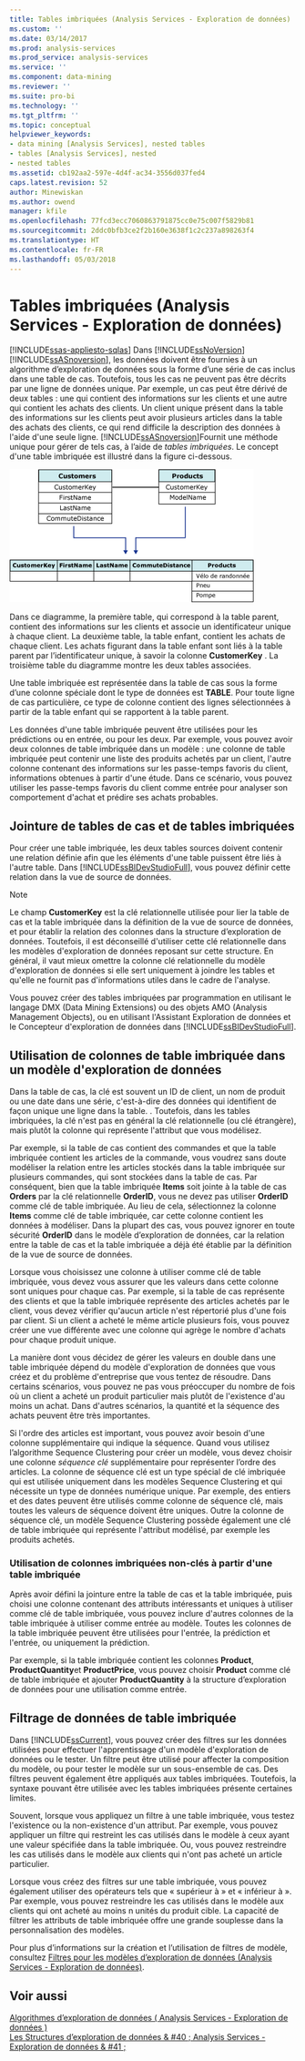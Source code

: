 ```yaml
---
title: Tables imbriquées (Analysis Services - Exploration de données) | Documents Microsoft
ms.custom: ''
ms.date: 03/14/2017
ms.prod: analysis-services
ms.prod_service: analysis-services
ms.service: ''
ms.component: data-mining
ms.reviewer: ''
ms.suite: pro-bi
ms.technology: ''
ms.tgt_pltfrm: ''
ms.topic: conceptual
helpviewer_keywords:
- data mining [Analysis Services], nested tables
- tables [Analysis Services], nested
- nested tables
ms.assetid: cb192aa2-597e-4d4f-ac34-3556d037fed4
caps.latest.revision: 52
author: Minewiskan
ms.author: owend
manager: kfile
ms.openlocfilehash: 77fcd3ecc7060863791875cc0e75c007f5829b81
ms.sourcegitcommit: 2ddc0bfb3ce2f2b160e3638f1c2c237a898263f4
ms.translationtype: HT
ms.contentlocale: fr-FR
ms.lasthandoff: 05/03/2018
---
```

# <a name="nested-tables-analysis-services---data-mining"></a>Tables imbriquées (Analysis Services - Exploration de données)
[!INCLUDE[ssas-appliesto-sqlas](../../includes/ssas-appliesto-sqlas.md)]
  Dans [!INCLUDE[ssNoVersion](../../includes/ssnoversion-md.md)] [!INCLUDE[ssASnoversion](../../includes/ssasnoversion-md.md)], les données doivent être fournies à un algorithme d’exploration de données sous la forme d’une série de cas inclus dans une table de cas. Toutefois, tous les cas ne peuvent pas être décrits par une ligne de données unique. Par exemple, un cas peut être dérivé de deux tables : une qui contient des informations sur les clients et une autre qui contient les achats des clients. Un client unique présent dans la table des informations sur les clients peut avoir plusieurs articles dans la table des achats des clients, ce qui rend difficile la description des données à l'aide d'une seule ligne. [!INCLUDE[ssASnoversion](../../includes/ssasnoversion-md.md)]Fournit une méthode unique pour gérer de tels cas, à l’aide de *tables imbriquées*. Le concept d'une table imbriquée est illustré dans la figure ci-dessous.  
  
 ![Deux tables combinées à l’aide d’une table imbriquée](../../analysis-services/data-mining/media/nested-tables.gif "deux tables combinées à l’aide d’une table imbriquée")  
  
 Dans ce diagramme, la première table, qui correspond à la table parent, contient des informations sur les clients et associe un identificateur unique à chaque client. La deuxième table, la table enfant, contient les achats de chaque client. Les achats figurant dans la table enfant sont liés à la table parent par l’identificateur unique, à savoir la colonne **CustomerKey** . La troisième table du diagramme montre les deux tables associées.  
  
 Une table imbriquée est représentée dans la table de cas sous la forme d’une colonne spéciale dont le type de données est **TABLE**. Pour toute ligne de cas particulière, ce type de colonne contient des lignes sélectionnées à partir de la table enfant qui se rapportent à la table parent.  
  
 Les données d'une table imbriquée peuvent être utilisées pour les prédictions ou en entrée, ou pour les deux. Par exemple, vous pouvez avoir deux colonnes de table imbriquée dans un modèle : une colonne de table imbriquée peut contenir une liste des produits achetés par un client, l'autre colonne contenant des informations sur les passe-temps favoris du client, informations obtenues à partir d'une étude. Dans ce scénario, vous pouvez utiliser les passe-temps favoris du client comme entrée pour analyser son comportement d'achat et prédire ses achats probables.  
  
## <a name="joining-case-tables-and-nested-tables"></a>Jointure de tables de cas et de tables imbriquées  
 Pour créer une table imbriquée, les deux tables sources doivent contenir une relation définie afin que les éléments d'une table puissent être liés à l'autre table. Dans [!INCLUDE[ssBIDevStudioFull](../../includes/ssbidevstudiofull-md.md)], vous pouvez définir cette relation dans la vue de source de données.  
  
> [!NOTE]  
>  Le champ **CustomerKey** est la clé relationnelle utilisée pour lier la table de cas et la table imbriquée dans la définition de la vue de source de données, et pour établir la relation des colonnes dans la structure d’exploration de données. Toutefois, il est déconseillé d'utiliser cette clé relationnelle dans les modèles d'exploration de données reposant sur cette structure. En général, il vaut mieux omettre la colonne clé relationnelle du modèle d'exploration de données si elle sert uniquement à joindre les tables et qu'elle ne fournit pas d'informations utiles dans le cadre de l'analyse.  
  
 Vous pouvez créer des tables imbriquées par programmation en utilisant le langage DMX (Data Mining Extensions) ou des objets AMO (Analysis Management Objects), ou en utilisant l'Assistant Exploration de données et le Concepteur d'exploration de données dans [!INCLUDE[ssBIDevStudioFull](../../includes/ssbidevstudiofull-md.md)].  
  
## <a name="using-nested-table-columns-in-a-mining-model"></a>Utilisation de colonnes de table imbriquée dans un modèle d'exploration de données  
 Dans la table de cas, la clé est souvent un ID de client, un nom de produit ou une date dans une série, c'est-à-dire des données qui identifient de façon unique une ligne dans la table. . Toutefois, dans les tables imbriquées, la clé n'est pas en général la clé relationnelle (ou clé étrangère), mais plutôt la colonne qui représente l'attribut que vous modélisez.  
  
 Par exemple, si la table de cas contient des commandes et que la table imbriquée contient les articles de la commande, vous voudrez sans doute modéliser la relation entre les articles stockés dans la table imbriquée sur plusieurs commandes, qui sont stockées dans la table de cas. Par conséquent, bien que la table imbriquée **Items** soit jointe à la table de cas **Orders** par la clé relationnelle **OrderID**, vous ne devez pas utiliser **OrderID** comme clé de table imbriquée. Au lieu de cela, sélectionnez la colonne **Items** comme clé de table imbriquée, car cette colonne contient les données à modéliser. Dans la plupart des cas, vous pouvez ignorer en toute sécurité **OrderID** dans le modèle d’exploration de données, car la relation entre la table de cas et la table imbriquée a déjà été établie par la définition de la vue de source de données.  
  
 Lorsque vous choisissez une colonne à utiliser comme clé de table imbriquée, vous devez vous assurer que les valeurs dans cette colonne sont uniques pour chaque cas. Par exemple, si la table de cas représente des clients et que la table imbriquée représente des articles achetés par le client, vous devez vérifier qu'aucun article n'est répertorié plus d'une fois par client. Si un client a acheté le même article plusieurs fois, vous pouvez créer une vue différente avec une colonne qui agrège le nombre d'achats pour chaque produit unique.  
  
 La manière dont vous décidez de gérer les valeurs en double dans une table imbriquée dépend du modèle d'exploration de données que vous créez et du problème d'entreprise que vous tentez de résoudre. Dans certains scénarios, vous pouvez ne pas vous préoccuper du nombre de fois où un client a acheté un produit particulier mais plutôt de l'existence d'au moins un achat. Dans d'autres scénarios, la quantité et la séquence des achats peuvent être très importantes.  
  
 Si l'ordre des articles est important, vous pouvez avoir besoin d'une colonne supplémentaire qui indique la séquence. Quand vous utilisez l’algorithme Sequence Clustering pour créer un modèle, vous devez choisir une colonne *séquence clé* supplémentaire pour représenter l’ordre des articles. La colonne de séquence clé est un type spécial de clé imbriquée qui est utilisée uniquement dans les modèles Sequence Clustering et qui nécessite un type de données numérique unique. Par exemple, des entiers et des dates peuvent être utilisés comme colonne de séquence clé, mais toutes les valeurs de séquence doivent être uniques. Outre la colonne de séquence clé, un modèle Sequence Clustering possède également une clé de table imbriquée qui représente l'attribut modélisé, par exemple les produits achetés.  
  
### <a name="using-non-key-nested-columns-from-a-nested-table"></a>Utilisation de colonnes imbriquées non-clés à partir d'une table imbriquée  
 Après avoir défini la jointure entre la table de cas et la table imbriquée, puis choisi une colonne contenant des attributs intéressants et uniques à utiliser comme clé de table imbriquée, vous pouvez inclure d'autres colonnes de la table imbriquée à utiliser comme entrée au modèle. Toutes les colonnes de la table imbriquée peuvent être utilisées pour l'entrée, la prédiction et l'entrée, ou uniquement la prédiction.  
  
 Par exemple, si la table imbriquée contient les colonnes **Product**, **ProductQuantity**et **ProductPrice**, vous pouvez choisir **Product** comme clé de table imbriquée et ajouter **ProductQuantity** à la structure d’exploration de données pour une utilisation comme entrée.  
  
## <a name="filtering-nested-table-data"></a>Filtrage de données de table imbriquée  
 Dans [!INCLUDE[ssCurrent](../../includes/sscurrent-md.md)], vous pouvez créer des filtres sur les données utilisées pour effectuer l'apprentissage d'un modèle d'exploration de données ou le tester. Un filtre peut être utilisé pour affecter la composition du modèle, ou pour tester le modèle sur un sous-ensemble de cas. Des filtres peuvent également être appliqués aux tables imbriquées. Toutefois, la syntaxe pouvant être utilisée avec les tables imbriquées présente certaines limites.  
  
 Souvent, lorsque vous appliquez un filtre à une table imbriquée, vous testez l'existence ou la non-existence d'un attribut. Par exemple, vous pouvez appliquer un filtre qui restreint les cas utilisés dans le modèle à ceux ayant une valeur spécifiée dans la table imbriquée. Ou, vous pouvez restreindre les cas utilisés dans le modèle aux clients qui n'ont pas acheté un article particulier.  
  
 Lorsque vous créez des filtres sur une table imbriquée, vous pouvez également utiliser des opérateurs tels que « supérieur à » et « inférieur à ». Par exemple, vous pouvez restreindre les cas utilisés dans le modèle aux clients qui ont acheté au moins n unités du produit cible. La capacité de filtrer les attributs de table imbriquée offre une grande souplesse dans la personnalisation des modèles.  
  
 Pour plus d’informations sur la création et l’utilisation de filtres de modèle, consultez [Filtres pour les modèles d’exploration de données &#40;Analysis Services - Exploration de données&#41;](../../analysis-services/data-mining/filters-for-mining-models-analysis-services-data-mining.md).  
  
## <a name="see-also"></a>Voir aussi  
 [Algorithmes d’exploration de données &#40; Analysis Services - Exploration de données &#41;](../../analysis-services/data-mining/data-mining-algorithms-analysis-services-data-mining.md)   
 [Les Structures d’exploration de données & #40 ; Analysis Services - Exploration de données & #41 ;](../../analysis-services/data-mining/mining-structures-analysis-services-data-mining.md)  
  
  
